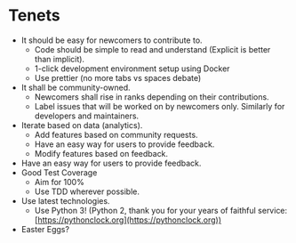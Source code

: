 # Tenets

* It should be easy for newcomers to contribute to.
  * Code should be simple to read and understand (Explicit is better than implicit).
  * 1-click development environment setup using Docker
  * Use prettier (no more tabs vs spaces debate)
* It shall be community-owned.
  * Newcomers shall rise in ranks depending on their contributions.
  * Label issues that will be worked on by newcomers only. Similarly for developers and maintainers.
* Iterate based on data (analytics).
  * Add features based on community requests.
  * Have an easy way for users to provide feedback.
  * Modify features based on feedback.
* Have an easy way for users to provide feedback.
* Good Test Coverage
  * Aim for 100%
  * Use TDD wherever possible.
* Use latest technologies.
  * Use Python 3! (Python 2, thank you for your years of faithful service: [https://pythonclock.org](https://pythonclock.org))
* Easter Eggs?
